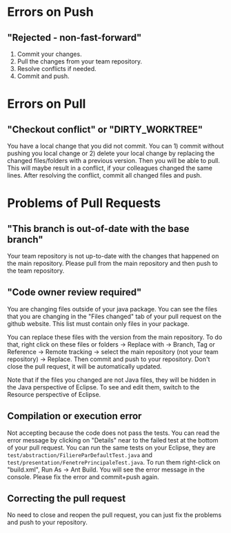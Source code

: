 # Errors on Push 
## "Rejected - non-fast-forward"

1. Commit your changes.
2. Pull the changes from your team repository.
3. Resolve conflicts if needed.
4. Commit and push.

# Errors on Pull

## "Checkout conflict" or "DIRTY_WORKTREE"
You have a local change that you did not commit. 
You can 1) commit without pushing you local change or 2) delete your local change by replacing the changed files/folders with a previous version.
Then you will be able to pull. This will maybe result in a conflict, if your colleagues changed the same lines.
After resolving the conflict, commit all changed files and push.

# Problems of Pull Requests

## "This branch is out-of-date with the base branch"

Your team repository is not up-to-date with the changes that happened on the main repository. Please pull from the main repository and then push to the team repository.

## "Code owner review required"
You are changing files outside of your java package. You can see the files that you are changing in the "Files changed" tab of your pull request on the github website. This list must contain only files in your package.

You can replace these files with the version from the main repository. To do that, right click on these files or folders -> Replace with -> Branch, Tag or Reference -> Remote tracking -> select the main repository (not your team repository) -> Replace. Then commit and push to your repository. Don't close the pull request, it will be automatically updated.

Note that if the files you changed are not Java files, they will be hidden in the Java perspective of Eclipse. To see and edit them, switch to the Resource perspective of Eclipse.

## Compilation or execution error

Not accepting because the code does not pass the tests. You can read the error message by clicking on "Details" near to the failed test at the bottom of your pull request. You can run the same tests on your Eclipse, they are `test/abstraction/FiliereParDefaultTest.java` and `test/presentation/FenetrePrincipaleTest.java`. To run them right-click on "build.xml", Run As -> Ant Build. You will see the error message in the console. Please fix the error and commit+push again.

## Correcting the pull request
No need to close and reopen the pull request, you can just fix the problems and push to your repository.
